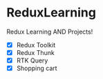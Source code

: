 # ReduxLearning
Redux Learning AND Projects!

- [x] Redux Toolkit
- [x] Redux Thunk
- [x] RTK Query
- [x] Shopping cart
